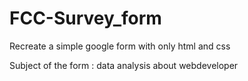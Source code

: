 ﻿# FCC-Survey_form
 
Recreate a simple google form with only html and css

Subject of the form : data analysis about webdeveloper
